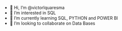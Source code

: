 - 👋 Hi, I’m @victorlquaresma
- 👀 I’m interested in SQL
- 🌱 I’m currently learning SQL, PYTHON and POWER BI
- 💞️ I’m looking to collaborate on Data Bases


<!---
victorlquaresma/victorlquaresma is a ✨ special ✨ repository because its `README.md` (this file) appears on your GitHub profile.
You can click the Preview link to take a look at your changes.
--->

